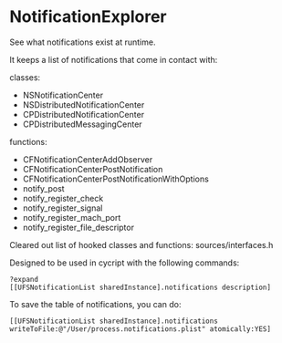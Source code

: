 NotificationExplorer
====================

See what notifications exist at runtime.

It keeps a list of notifications that come in contact with:

classes:

-   NSNotificationCenter
-   NSDistributedNotificationCenter
-   CPDistributedNotificationCenter
-   CPDistributedMessagingCenter

functions:

-   CFNotificationCenterAddObserver
-   CFNotificationCenterPostNotification
-   CFNotificationCenterPostNotificationWithOptions
-   notify_post
-   notify_register_check
-   notify_register_signal
-   notify_register_mach_port
-   notify_register_file_descriptor


Cleared out list of hooked classes and functions: sources/interfaces.h

Designed to be used in cycript with the following commands:

```
?expand
[[UFSNotificationList sharedInstance].notifications description]
```

To save the table of notifications, you can do:

```
[[UFSNotificationList sharedInstance].notifications writeToFile:@"/User/process.notifications.plist" atomically:YES]
```
